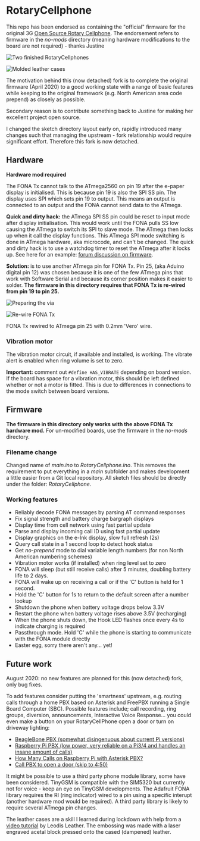 # RotaryCellphone

This repo has been endorsed as containing the "official" firmware for the original 3G [Open Source Rotary Cellphone](https://github.com/jhaupt/RotaryCellphone). The endorsement refers to firmware in the *no-mods* directory (meaning hardware modifications to the board are not required) - thanks Justine

![Two finished RotaryCellphones](images/two_phones.jpg "Two finished RotaryCellphones")

![Molded leather cases](images/leather_cases.jpg "Molded leather cases")

The motivation behind this (now detached) fork is to complete the original firmware (April 2020) to a good working state with a range of basic features while keeping to the original framework (e.g. North American area code prepend) as closely as possible.

Secondary reason is to contribute something back to Justine for making her excellent project open source.

I changed the sketch directory layout early on, rapidly introduced many changes such that managing the upstream - fork relationship would require significant effort. Therefore this fork is now detached.

## Hardware

**Hardware mod required**

The FONA Tx cannot talk to the ATmega2560 on pin 19 after the e-paper display is initialised. This is because pin 19 is also the SPI SS pin. The display uses SPI which sets pin 19 to output. This means an output is connected to an output and the FONA cannot send data to the ATmega.

**Quick and dirty hack:** the ATmega SPI SS pin could be reset to input mode after display initialisation. This would work until the FONA pulls SS low causing the ATmega to switch its SPI to slave mode. The ATmega then locks up when it call the display functions. This ATmega SPI mode switching is done in ATmega hardware, aka microcode, and can't be changed. The quick and dirty hack is to use a watchdog timer to reset the ATmega after it locks up. See here for an example: [forum discussion on firmware](https://skysedge.us/forum/viewtopic.php?f=4&t=1486&start=25).

**Solution:** is to use another ATmega pin for FONA Tx. Pin 25, (aka Aduino digital pin 12) was chosen because it is one of the few ATmega pins that work with Software Serial and because its corner position makes it easier to solder. **The firmware in this directory requires that FONA Tx is re-wired from pin 19 to pin 25.**

![Preparing the via](images/hwmod_part1.jpg "Cut the track and prepare the via as a solder pad")

![Re-wire FONA Tx](images/hwmod_part2.jpg "Re-wiring FONA Tx with 0.2mm 'Vero' wire")

FONA Tx rewired to ATmega pin 25 with 0.2mm 'Vero' wire.

### Vibration motor

The vibration motor circuit, if available and installed, is working. The vibrate alert is enabled when ring volume is set to zero.

**Important:** comment out `#define HAS_VIBRATE` depending on board version. If the board has space for a vibration motor, this should be left defined whether or not a motor is fitted. This is due to differences in connections to the mode switch between board versions.

## Firmware

**The firmware in this directory only works with the above FONA Tx hardware mod.** For un-modified boards, use the firmware in the *no-mods* directory.

### Filename change

Changed name of *main.ino* to *RotaryCellphone.ino*. This removes the requirement to put everything in a *main* subfolder and makes development a little easier from a Git local repository. All sketch files should be directly under the folder: *RotaryCellphone*.

### Working features

- Reliably decode FONA messages by parsing AT command responses
- Fix signal strength and battery charge bargraph displays
- Display time from cell network using fast partial update
- Parse and display incoming call ID using fast partial update
- Display graphics on the e-Ink display, slow full refresh (2s)
- Query call state in a 1 second loop to detect hook status
- Get *no-prepend* mode to dial variable length numbers (for non North American numbering schemes)
- Vibration motor works (if installed) when ring level set to zero
- FONA will sleep (but still receive calls) after 5 minutes, doubling battery life to 2 days.
- FONA will wake up on receiving a call or if the 'C' button is held for 1 second.
- Hold the 'C' button for 1s to return to the default screen after a number lookup
- Shutdown the phone when battery voltage drops below 3.3V
- Restart the phone when battery voltage rises above 3.5V (recharging)
- When the phone shuts down, the Hook LED flashes once every 4s to indicate charging is required
- Passthrough mode. Hold 'C' while the phone is starting to communicate with the FONA module directly
- Easter egg, sorry there aren't any... yet!

## Future work

August 2020: no new features are planned for this (now detached) fork, only bug fixes.

To add features consider putting the 'smartness' upstream, e.g. routing calls through a home PBX based on Asterisk and FreePBX running a Single Board Computer (SBC). Possible features include; call recording, ring groups, diversion, announcements, Interactive Voice Response... you could even make a button on your RotaryCellPhone open a door or turn on driveway lighting:

- [BeagleBone PBX (somewhat disingenuous about current Pi versions)](http://beaglebone-asterisk.raspbx.org/)  
- [Raspberry Pi PBX (low power, very reliable on a Pi3/4 and handles an insane amount of calls)](http:www.raspberry-asterisk.org/)  
- [How Many Calls on Raspberry Pi with Asterisk PBX?](https://www.youtube.com/watch?v=dVGf3HrKZl4)  
- [Call PBX to open a door (skip to 4:50)](https://www.youtube.com/watch?v=kbODHbJyEX4)

It might be possible to use a third party phone module library, some have been considered. TinyGSM is compatible with the SIM5320 but currently not for voice - keep an eye on TinyGSM developments. The Adafruit FONA library requires the RI (ring indicator) wired to a pin using a specific interupt (another hardware mod would be required). A third party library is likely to require several ATmega pin changes.

The leather cases are a skill I learned during lockdown with help from a [video tutorial](https://www.youtube.com/watch?v=lGikTadTN64) by Leodis Leather. The embossing was made with a laser engraved acetal block pressed onto the cased (dampened) leather.